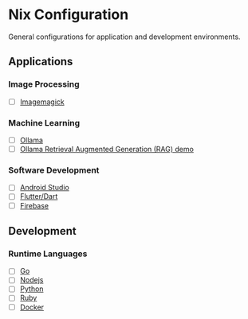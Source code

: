 # Nix Configuration

General configurations for application and development environments.

## Applications

### Image Processing

- [ ] [Imagemagick](https://github.com/rosera/nix-shell-pack/tree/main/applications/imagemagick/README.md)

### Machine Learning 

- [ ] [Ollama](https://github.com/rosera/nix-shell-pack/tree/main/applications/ollama/README.md)
- [ ] [Ollama Retrieval Augmented Generation (RAG) demo](https://github.com/rosera/nix-shell-pack/tree/main/applications/ollama-rag/README.md)

### Software Development

- [ ] [Android Studio](https://github.com/rosera/nix-shell-pack/tree/main/applications/nix-android-studio/README.md)
- [ ] [Flutter/Dart](https://github.com/rosera/nix-shell-pack/tree/main/applications/nix-flutter/README.md)
- [ ] [Firebase](https://github.com/rosera/nix-shell-pack/tree/main/applications/nix-firebase/README.md)

## Development

### Runtime Languages

- [ ] [Go](https://github.com/rosera/nix-shell-pack/blob/main/development/nix-go/README.md)
- [ ] [Nodejs](https://github.com/rosera/nix-shell-pack/blob/main/development/nix-nodejs/README.md)
- [ ] [Python](https://github.com/rosera/nix-shell-pack/blob/main/development/nix-python/README.md)
- [ ] [Ruby](https://github.com/rosera/nix-shell-pack/blob/main/development/nix-ruby/README.md)
- [ ] [Docker](https://github.com/rosera/nix-shell-pack/blob/main/development/nix-docker/README.md)
